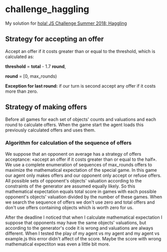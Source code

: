 # challenge_haggling
My solution for [hola! JS Challenge Summer 2018: Haggling](https://github.com/hola/challenge_haggling)

## Strategy for accepting an offer
Accept an offer if it costs greater than or equal to the threshold, which is calculated as:

**threshold** = **total** - 1.7 **round**,

**round** = [0, max_rounds)

**Exception for last round:** if our turn is second accept any offer if it costs more than zero.


## Strategy of making offers
Before all games for each set of objects' counts and valuations and each round to calculate offers. When the game start the agent loads this previously calculated offers and uses them.

### Algorithm for calculation of the sequence of offers
We suppose that an opponent on average has a strategy of offers acceptance: «accept an offer if it costs greater than or equal to the half». We use a complete enumeration of sequences of max_rounds offers to maximize the mathematical expectation of the special game. In this game our agent only makes offers and our opponent only accept or refuse offers. All possible sets of opponent's objects' valuation according to the constraints of the generator are assumed equally likely. So this mathematical expectation equals total score in games with each possible opponent's objects' valuation divided by the number of these games. When we search the sequence of offers we don't use zero and total offers and don't use offers containing objects which is worth zero for us.

After the deadline I noticed that when I calculate mathematical expectation I suppose that opponents may have the same objects' valuations, but according to the generator's code it is wrong and valuations are always different. When I tested the play of my agent vs my agent and my agent vs example.js this error didn't affect of the score.  Maybe the score with wrong mathematical expectiton was even a little bit more.
